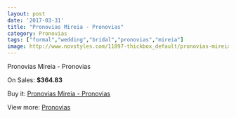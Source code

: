 ```yaml
---
layout: post
date: '2017-03-31'
title: "Pronovias Mireia - Pronovias"
category: Pronovias
tags: ["formal","wedding","bridal","pronovias","mireia"]
image: http://www.novstyles.com/11897-thickbox_default/pronovias-mireia-pronovias.jpg
---
```

Pronovias Mireia - Pronovias

On Sales: **$364.83**
<a href="https://www.novstyles.com/en/pronovias/8751-pronovias-mireia-pronovias.html"><amp-img layout="responsive" width="600" height="600" src="//www.novstyles.com/11897-thickbox_default/pronovias-mireia-pronovias.jpg" alt="Pronovias Mireia - Pronovias 0" /></a>

Buy it: [Pronovias Mireia - Pronovias](https://www.novstyles.com/en/pronovias/8751-pronovias-mireia-pronovias.html "Pronovias Mireia - Pronovias")

View more: [Pronovias](https://www.novstyles.com/en/54-pronovias "Pronovias")